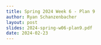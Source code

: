 ```yaml
---
title: Spring 2024 Week 6 - Plan 9
author: Ryan Schanzenbacher
layout: post
slides: 2024-spring-w06-plan9.pdf
date: 2024-02-23
---
```


